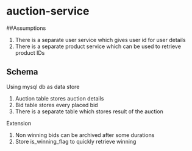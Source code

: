 # auction-service

##Assumptions
1. There is a separate user service which gives user id for user details
2. There is a separate product service which can be used to retrieve product IDs

## Schema
Using mysql db as data store
1. Auction table stores auction details
2. Bid table stores every placed bid
3. There is a separate table which stores result of the auction

Extension 

1. Non winning bids can be archived after some durations
2. Store is_winning_flag to quickly retrieve winning 

